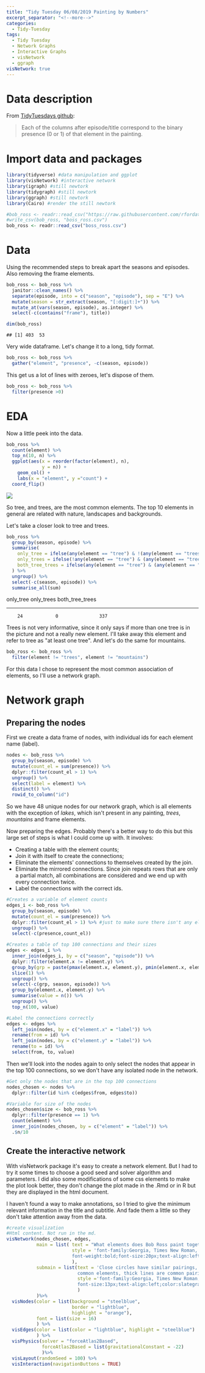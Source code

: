 ```yaml
---
title: "Tidy Tuesday 06/08/2019 Painting by Numbers"
excerpt_separator: "<!--more-->"
categories:
  - Tidy-Tuesday
tags:
  - Tidy Tuesday
  - Network Graphs
  - Interactive Graphs
  - visNetwork
  - ggraph
visNetwork: true
---
```


# Data description

From [TidyTuesdays github](https://github.com/rfordatascience/tidytuesday/tree/master/data/2019/2019-08-06):
>Each of the columns after episode/title correspond to the binary presence (0 or 1) of that element in the painting.

# Import data and packages


```r
library(tidyverse) #data manipulation and ggplot
library(visNetwork) #interactive network
library(igraph) #still newtork
library(tidygraph) #still newtork
library(ggraph) #still newtork
library(Cairo) #render the still newtork

#bob_ross <- readr::read_csv("https://raw.githubusercontent.com/rfordatascience/tidytuesday/master/data/2019/2019-08-06/bob-ross.csv")
#write_csv(bob_ross, "boss_ross.csv")
bob_ross <- readr::read_csv("boss_ross.csv")
```

# Data

Using the recommended steps to break apart the seasons and episodes. Also removing the frame elements.


```r
bob_ross <- bob_ross %>%
  janitor::clean_names() %>%
  separate(episode, into = c("season", "episode"), sep = "E") %>%
  mutate(season = str_extract(season, "[:digit:]+")) %>%
  mutate_at(vars(season, episode), as.integer) %>%
  select(-c(contains("frame"), title))

dim(bob_ross)
```

```
## [1] 403  53
```

Very wide dataframe. Let's change it to a long, tidy format.


```r
bob_ross <- bob_ross %>%
  gather("element", "presence", -c(season, episode))
```

This get us a lot of lines with zeroes, let's dispose of them.


```r
bob_ross <- bob_ross %>%
  filter(presence >0)
```


# EDA

Now a little peek into the data.


```r
bob_ross %>%
  count(element) %>%
  top_n(10, n) %>%
  ggplot(aes(x = reorder(factor(element), n),
             y = n)) +
    geom_col() +
    labs(x = "element", y ="count") +
  coord_flip()
```

![](/docs/assets/images/pnb_eda_1-1.png)<!-- -->

So tree, and trees, are the most common elements. The top 10 elements in general are related with nature, landscapes and backgrounds.

Let's take a closer look to tree and trees.

```r
bob_ross %>%
  group_by(season, episode) %>%
  summarise(
    only_tree = ifelse(any(element == "tree") & !(any(element == "trees")), 1, 0),
    only_trees = ifelse(!any(element == "tree") & (any(element == "trees")), 1, 0),
    both_tree_trees = ifelse(any(element == "tree") & (any(element == "trees")), 1, 0)
  ) %>%
  ungroup() %>%
  select(-c(season, episode)) %>%
  summarise_all(sum)
```

<div class="kable-table">

 only_tree   only_trees   both_tree_trees
----------  -----------  ----------------
        24            0               337

</div>

Trees is not very informative, since it only says if more than one tree is in the picture and not a really new element. I'll take away this element and refer to tree as "at least one tree". And let's do the same for mountains.


```r
bob_ross <- bob_ross %>%
  filter(element != "trees", element != "mountains")
```

For this data I chose to represent the most common association of elements, so I'll use a network graph.

# Network graph

## Preparing the nodes

First we create a data frame of nodes, with individual ids for each element name (label).


```r
nodes <- bob_ross %>%
  group_by(season, episode) %>%
  mutate(count_el = sum(presence)) %>%
  dplyr::filter(count_el > 1) %>%
  ungroup() %>%
  select(label = element) %>%
  distinct() %>%
  rowid_to_column("id")
```

So we have 48 unique nodes for our network graph, which is all elements with the exception of *lakes*, which isn't present in any painting, *trees*, *mountains* and frame elements.

Now preparing the edges. Probably there's a better way to do this but this large set of steps is what I could come up with.
It involves:

- Creating a table with the element counts;
- Join it with itself to create the connections;
- Eliminate the elements' connections to themselves created by the join.
- Eliminate the mirrored connections. Since join repeats rows that are only a partial match, all combinations are considered and we end up with every connection twice.
- Label the connections with the correct ids.


```r
#Creates a variable of element counts
edges_i <- bob_ross %>%
  group_by(season, episode) %>%
  mutate(count_el = sum(presence)) %>%
  dplyr::filter(count_el > 1) %>% #just to make sure there isn't any element without a connection
  ungroup() %>%
  select(-c(presence,count_el))

#Creates a table of top 100 connections and their sizes
edges <- edges_i %>%
  inner_join(edges_i, by = c("season", "episode")) %>%
  dplyr::filter(element.x != element.y) %>%
  group_by(grp = paste(pmax(element.x, element.y), pmin(element.x, element.y), sep = "_"), season, episode) %>%
  slice(1) %>%
  ungroup() %>%
  select(-c(grp, season, episode)) %>%
  group_by(element.x, element.y) %>%
  summarise(value = n()) %>%
  ungroup() %>%
  top_n(100, value)

#Label the connections correctly
edges <- edges %>%
  left_join(nodes, by = c("element.x" = "label")) %>%
  rename(from = id) %>%
  left_join(nodes, by = c("element.y" = "label")) %>%
  rename(to = id) %>%
  select(from, to, value)
```

Then we'll look into the nodes again to only select the nodes that appear in the top 100 connections, so we don't have any isolated node in the network.


```r
#Get only the nodes that are in the top 100 connections
nodes_chosen <- nodes %>%
  dplyr::filter(id %in% c(edges$from, edges$to))

#Variable for size of the nodes
nodes_chosen$size <- bob_ross %>%
  dplyr::filter(presence == 1) %>%
  count(element) %>%
  inner_join(nodes_chosen, by = c("element" = "label")) %>%
  .$n/10
```


## Create the interactive network

With visNetwork package it's easy to create a network element. But I had to try it some times to choose a good seed and solver algorithm and parameters. I did also some modifications of some css elements to make the plot look better, they don't change the plot made in the .Rmd or in R but they are displayed in the html document.

I haven't found a way to make annotations, so I tried to give the minimum relevant information in the title and subtitle. And fade them a little so they don't take attention away from the data.

<style type="text/css">
/*A little CSS to make the plot look better*/


.vis-navigation {
  opacity: 0.35;
}

.vis-navigation:hover{
  opacity: 1;
}

</style>


```r
#create visualization
#Html content. Not run in the md.
visNetwork(nodes_chosen, edges,
           main = list( text = "What elements does Bob Ross paint together?",
                        style = 'font-family:Georgia, Times New Roman, Times, serif;
                        font-weight:bold;font-size:20px;text-align:left;color:slategray;'
                        ),
           submain = list(text = 'Close circles have similar pairings, large circles are
                          common elements, thick lines are common pairings' ,
                          style ='font-family:Georgia, Times New Roman, Times, serif;
                          font-size:13px;text-align:left;color:slategray'
                          )
           )%>%
  visNodes(color = list(background = "steelblue",
                        border = "lightblue",
                        highlight = "orange"),
           font = list(size = 16)
           ) %>%
  visEdges(color = list(color = "lightblue", highlight = "steelblue")
           ) %>%
  visPhysics(solver = "forceAtlas2Based",
             forceAtlas2Based = list(gravitationalConstant = -22)
             )%>%
  visLayout(randomSeed = 100) %>%
  visInteraction(navigationButtons = TRUE)
```

<!--html_preserve--><div id="htmlwidget-a64fd56f4f78b5323f65" style="width:910px;height:650px;" class="visNetwork html-widget"></div>
<script type="application/json" data-for="htmlwidget-a64fd56f4f78b5323f65">{"x":{"nodes":{"id":[3,7,8,10,12,13,14,15,23,26,30,32,34,37,38,39,40,42,43,44,45,46,48],"label":["beach","bushes","cabin","cirrus","clouds","conifer","cumulus","deciduous","grass","lake","mountain","ocean","path","river","rocks","snow","snowy_mountain","structure","sun","tree","waterfall","waves","winter"],"size":[2.7,12,6.9,2.8,17.9,21.2,8.6,22.7,14.2,14.3,16,3.6,4.9,12.6,7.7,7.5,10.9,8.5,4,36.1,3.9,3.4,6.9]},"edges":{"from":[3,3,3,7,7,7,7,7,7,7,7,7,7,8,8,8,8,8,8,8,8,10,12,12,12,12,12,12,12,12,12,12,12,12,12,12,12,13,13,13,13,13,13,13,13,13,13,13,13,14,14,14,14,14,14,15,15,15,15,15,15,15,15,15,15,15,15,23,23,23,23,23,23,26,26,26,26,26,30,30,30,30,30,32,34,37,37,37,37,38,39,39,39,39,40,42,42,43,44,44],"to":[12,32,46,12,13,14,15,23,26,30,37,40,44,12,13,15,26,39,42,44,48,12,13,14,15,23,26,30,32,37,38,39,40,42,44,46,48,14,15,23,26,30,37,38,39,40,42,44,48,15,23,26,30,40,44,23,26,30,34,37,38,39,40,42,43,44,48,26,30,37,38,40,44,30,39,40,42,44,37,39,40,44,48,46,44,38,40,44,45,44,40,42,44,48,44,44,48,44,45,48],"value":[25,27,26,54,75,32,72,43,55,63,45,46,120,30,50,44,25,28,60,69,29,27,100,83,84,57,62,86,32,51,43,32,59,35,147,30,28,47,82,68,92,129,68,34,56,94,50,212,53,45,30,37,46,33,74,98,83,67,38,83,37,40,41,59,25,227,36,44,60,61,28,35,136,81,25,58,29,142,49,29,109,156,29,34,45,37,33,126,34,60,25,33,75,67,108,84,33,32,39,69]},"nodesToDataframe":true,"edgesToDataframe":true,"options":{"width":"100%","height":"100%","nodes":{"shape":"dot","color":{"background":"steelblue","border":"lightblue","highlight":"orange"},"font":{"size":16}},"manipulation":{"enabled":false},"edges":{"color":{"color":"lightblue","highlight":"steelblue"}},"physics":{"solver":"forceAtlas2Based","forceAtlas2Based":{"gravitationalConstant":-22}},"layout":{"randomSeed":100},"interaction":{"navigationButtons":true}},"groups":null,"width":null,"height":null,"idselection":{"enabled":false},"byselection":{"enabled":false},"main":{"text":"What elements does Bob Ross paint together?","style":"font-family:Georgia, Times New Roman, Times, serif;\n                        font-weight:bold;font-size:20px;text-align:left;color:slategray;"},"submain":{"text":"Close circles have similar pairings, large circles are \n                          common elements, thick lines are common pairings","style":"font-family:Georgia, Times New Roman, Times, serif;\n                          font-size:13px;text-align:left;color:slategray"},"footer":null,"background":"rgba(0, 0, 0, 0)","tooltipStay":300,"tooltipStyle":"position: fixed;visibility:hidden;padding: 5px;white-space: nowrap;font-family: verdana;font-size:14px;font-color:#000000;background-color: #f5f4ed;-moz-border-radius: 3px;-webkit-border-radius: 3px;border-radius: 3px;border: 1px solid #808074;box-shadow: 3px 3px 10px rgba(0, 0, 0, 0.2);"},"evals":[],"jsHooks":[]}</script><!--/html_preserve-->


## Creating a still network

I also created a still network using ggraph package, but the image didn't render nicely using windows, just improved a little using the Cairo package.

First I do some of the steps as above to create a selection of nodes and edges of the top 10 connections.


```r
edges <- edges %>%
  top_n(10, value)


nodes_chosen <- nodes %>%
  dplyr::filter(id %in% c(edges$from, edges$to))

nodes_chosen$size <- bob_ross %>%
  count(element) %>%
  inner_join(nodes_chosen, by = c("element" = "label")) %>%
  .$n/10
```

Then I create an igraph element to map the nodes and edges.


```r
br_igraph <- graph_from_data_frame(d = edges[,1:3], vertices = nodes_chosen[,1:2], directed = TRUE)

br_tidy <- as_tbl_graph(br_igraph)
```

Then I create the gggraph network.


```r
windowsFonts("Arial Narrow" = windowsFont("Arial")) #Making it recognize windows fonts

ggraph(br_tidy, layout = "linear") +
  geom_edge_arc(aes(width = value), alpha = 0.8) +
  scale_edge_width(range = c(0.2, 3)) +
  geom_node_text(aes(label = label), size = 5) +
  labs(title = "Bob Ross' top 10 pairings in paintings",
       subtitle = "He sure loves vegetation",
    edge_width = "Nº of ocurrences") +
  theme_void()
```

![](https://raw.githubusercontent.com/jorgel-mendes/Behold-the-Vision/master/docs/assets/images/pbn_ggraph_network-1.png)<!-- -->
